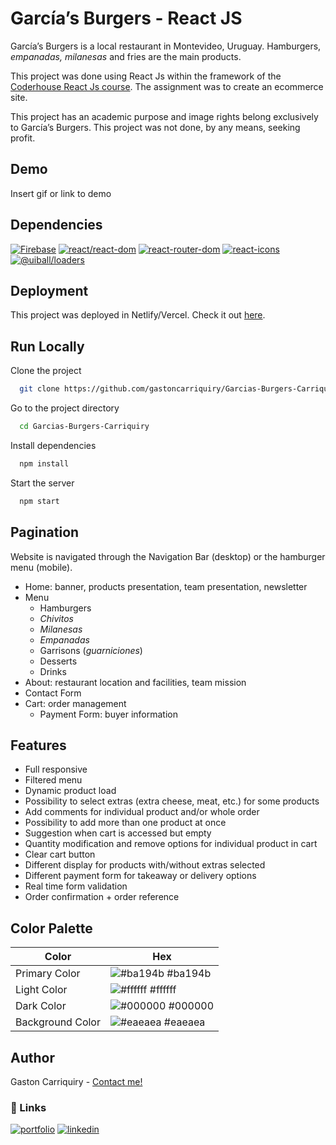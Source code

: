# García’s Burgers - React JS

García’s Burgers is a local restaurant in Montevideo, Uruguay. Hamburgers, *empanadas, milanesas* and fries are the main products.

This project was done using React Js within the framework of the [Coderhouse React Js course](https://www.coderhouse.com.uy/online/reactjs). The assignment was to create an ecommerce site.

This project has an academic purpose and image rights belong exclusively to García’s Burgers. This project was not done, by any means, seeking profit.
## Demo

Insert gif or link to demo


## Dependencies

[![Firebase](https://img.shields.io/badge/firebase-%5E9.8.1-orange)](https://github.com/firebase/firebase-js-sdk)
[![react/react-dom](https://img.shields.io/badge/react/react--dom-%5E18.0.0-9cf)](https://es.reactjs.org/docs/react-dom.html)
[![react-router-dom](https://img.shields.io/badge/react--router--dom-%5E6.3.0-red)](https://v5.reactrouter.com/web/guides/)
[![react-icons](https://img.shields.io/badge/react--icons-%5E4.3.1-lightgrey)](https://react-icons.github.io/react-icons)
[![@uiball/loaders](https://img.shields.io/badge/%40uiball%2Floaders-%5E1.2.6-black)](https://uiball.com/loaders/)


## Deployment

This project was deployed in Netlify/Vercel. Check it out [here]().



## Run Locally

Clone the project

```bash
  git clone https://github.com/gastoncarriquiry/Garcias-Burgers-Carriquiry.git
```

Go to the project directory

```bash
  cd Garcias-Burgers-Carriquiry
```

Install dependencies

```bash
  npm install
```

Start the server

```bash
  npm start
```


## Pagination

Website is navigated through the Navigation Bar (desktop) or the hamburger menu (mobile).

* Home: banner, products presentation, team presentation, newsletter
* Menu
  - Hamburgers
  - *Chivitos*
  - *Milanesas*
  - *Empanadas*
  - Garrisons (*guarniciones*)
  - Desserts
  - Drinks
* About: restaurant location and facilities, team mission
* Contact Form
* Cart: order management
  - Payment Form: buyer information


## Features

- Full responsive
- Filtered menu
- Dynamic product load
- Possibility to select extras (extra cheese, meat, etc.) for some products
- Add comments for individual product and/or whole order
- Possibility to add more than one product at once
- Suggestion when cart is accessed but empty
- Quantity modification and remove options for individual product in cart
- Clear cart button
- Different display for products with/without extras selected
- Different payment form for takeaway or delivery options
- Real time form validation
- Order confirmation + order reference


## Color Palette

| Color             | Hex                                                                |
| ----------------- | ------------------------------------------------------------------ |
| Primary Color | ![#ba194b](https://via.placeholder.com/10/ba194b?text=+) #ba194b |
| Light Color | ![#ffffff](https://via.placeholder.com/10/ffffff?text=+) #ffffff |
| Dark Color | ![#000000](https://via.placeholder.com/10/000000?text=+) #000000 |
| Background Color | ![#eaeaea](https://via.placeholder.com/10/eaeaea?text=+) #eaeaea |


## Author
 Gaston Carriquiry - [Contact me!](mailto:gastoncarriquiry@gmail.com)


### 🔗 Links
[![portfolio](https://img.shields.io/badge/my_portfolio-000?style=for-the-badge&logo=ko-fi&logoColor=white)](http://gastoncarriquiry.glitch.me/)
[![linkedin](https://img.shields.io/badge/linkedin-0A66C2?style=for-the-badge&logo=linkedin&logoColor=white)](https://www.linkedin.com/gastoncarriquiry)


